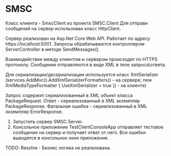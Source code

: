 # SMSC
 Класс клиента - SmscClient из проекта SMSC.Client
 Для отправи сообщений на сервер использован класс HttpClient.
 
 Cервер реализован на Asp.Net Core Web API. 
 Работает по адресу https://localhost:5001.
 Запросы обрабатываются контроллером ServerController в методе SendMessages().
  
 Взаимодействие между клиентом и сервером происходит по HTTPS протоколу.
 Сообщения отправляются в виде XML в теле запроса\ответа.
 
 Для сериализации/десериализации используется класс XmlSerializer
 (services.AddMvc().AddXmlSerializerFormatters() - на сервере;
 new XmlMediaTypeFormatter { UseXmlSerializer = true }) - на клиенте)
 
 Запрос содержит сериализованный в XML объект класса PackageRequest.
 Ответ - сериализованный в XML экземпляр PackageResponse.
 Фатальная ошибка - сериализованный в XML экземпляр ErrorResponse.
 
 
 
1) Запустить сервер SMSC.Server.
2) Консольное приложение TestClientConsoleApp отправляет тестовое сообщение на сервер и получает ответ от него.
Все ошибки выводятся в консольное окно приложения.

TODO: Resolve - Бизнес логика не реализована.
